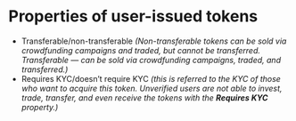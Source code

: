 # Properties of user-issued tokens

* Transferable/non-transferable _\(Non-transferable tokens can be sold via crowdfunding campaigns and traded, but cannot be transferred.  Transferable — can be sold via crowdfunding campaigns, traded, and transferred.\)_
* Requires KYC/doesn’t require KYC _\(this is referred to the KYC of those who want to acquire this token. Unverified users are not able to invest, trade, transfer, and even receive the tokens with the **Requires KYC** property.\)_


